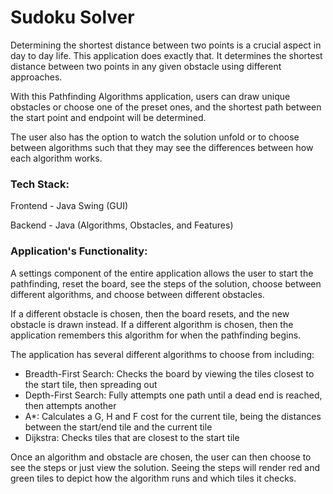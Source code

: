 # Sudoku Solver

Determining the shortest distance between two points is a crucial aspect in day to day life. This application does exactly that. It determines the shortest distance between two points in any given obstacle using different approaches.

With this Pathfinding Algorithms application, users can draw unique obstacles or choose one of the preset ones, and the shortest path between the start point and endpoint will be determined.

The user also has the option to watch the solution unfold or to choose between algorithms such that they may see the differences between how each algorithm works.

### Tech Stack:
Frontend - Java Swing (GUI)

Backend - Java (Algorithms, Obstacles, and Features)

### Application's Functionality:
A settings component of the entire application allows the user to start the pathfinding, reset the board, see the steps of the solution, choose between different algorithms, and choose between different obstacles.

If a different obstacle is chosen, then the board resets, and the new obstacle is drawn instead. If a different algorithm is chosen, then the application remembers this algorithm for when the pathfinding begins.

The application has several different algorithms to choose from including:

- Breadth-First Search: Checks the board by viewing the tiles closest to the start tile, then spreading out
- Depth-First Search: Fully attempts one path until a dead end is reached, then attempts another
- A*: Calculates a G, H and F cost for the current tile, being the distances between the start/end tile and the current tile
- Dijkstra: Checks tiles that are closest to the start tile

Once an algorithm and obstacle are chosen, the user can then choose to see the steps or just view the solution. Seeing the steps will render red and green tiles to depict how the algorithm runs and which tiles it checks.
